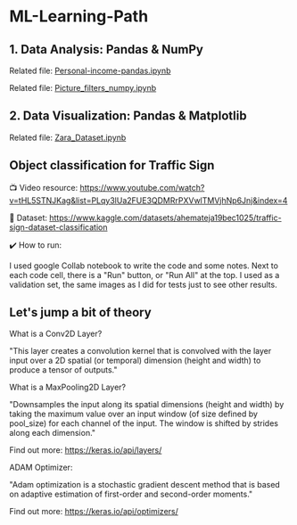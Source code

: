 # ML-Learning-Path

## 1. Data Analysis: Pandas & NumPy

Related file: [Personal-income-pandas.ipynb](https://github.com/Carinaaa/ML-Learning-Path/blob/main/Personal_income_pandas.ipynb)

Related file: [Picture_filters_numpy.ipynb](https://github.com/Carinaaa/ML-Learning-Path/blob/main/Picture_filters_numpy.ipynb)

## 2. Data Visualization: Pandas & Matplotlib

Related file: [Zara_Dataset.ipynb](https://github.com/Carinaaa/ML-Learning-Path/blob/main/Zara_Dataset.ipynb)

## Object classification for Traffic Sign

:tv: Video resource: https://www.youtube.com/watch?v=tHL5STNJKag&list=PLqy3lUa2FUE3QDMRrPXVwlTMVjhNp6Jnj&index=4

:newspaper: Dataset: https://www.kaggle.com/datasets/ahemateja19bec1025/traffic-sign-dataset-classification

:heavy_check_mark: How to run:

I used google Collab notebook to write the code and some notes.
Next to each code cell, there is a "Run" button, or "Run All" at the top.
I used as a validation set, the same images as I did for tests just to see other results.

## Let's jump a bit of theory

What is a Conv2D Layer?

"This layer creates a convolution kernel that is convolved with the layer input over a 2D spatial (or temporal) dimension (height and width) to produce a tensor of outputs."

What is a MaxPooling2D Layer?

"Downsamples the input along its spatial dimensions (height and width) by taking the maximum value over an input window (of size defined by pool_size) for each channel of the input. The window is shifted by strides along each dimension."

Find out more: https://keras.io/api/layers/

ADAM Optimizer:

"Adam optimization is a stochastic gradient descent method that is based on adaptive estimation of first-order and second-order moments."

Find out more: https://keras.io/api/optimizers/


